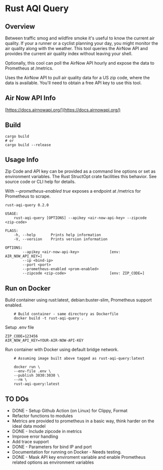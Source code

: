 # Rust AQI Query

## Overview
Between traffic smog and wildfire smoke it's useful to know the current air quality.  If your a runner or a cyclist planning your day, you might monitor the air quality along with the weather.  This tool queries the AirNow API and provides the current air quality index without leaving your shell.  

Optionally, this cool can poll the AirNow API hourly and expose the data to Prometheus at /metrics.

Uses the AirNow API to pull air quality data for a US zip code, where the data is available.  You'll need to obtain a free API key to use this tool.    

## Air Now API Info
[https://docs.airnowapi.org/](https://docs.airnowapi.org/)

## Build

```
cargo build
# or
cargo build --release
```

## Usage Info

Zip Code and API key can be provided as a command line options or set as environment variables.  The Rust StructOpt crate facilities this behavior.  See source code or CLI help for details.

With *--prometheus-enabled true* exposes a endpoint at /metrics for Prometheus to scrape.

```
rust-aqi-query 0.2.0

USAGE:
    rust-aqi-query [OPTIONS] --apikey <air-now-api-key> --zipcode <zip-code>

FLAGS:
    -h, --help       Prints help information
    -V, --version    Prints version information

OPTIONS:
        --apikey <air-now-api-key>              [env: AIR_NOW_API_KEY=]
        --ip <bind-ip>
        --port <port>
        --prometheus-enabled <prom-enabled>
        --zipcode <zip-code>                    [env: ZIP_CODE=]
```

## Run on Docker

Build container using rust:latest, debian:buster-slim, Prometheus support enabled.
```
    # Build container - same directory as Dockerfile
    docker build -t rust-aqi-query .
```

Setup .env file

```
ZIP_CODE=123456
AIR_NOW_API_KEY=YOUR-AIR-NOW-API-KEY

```

Run container with Docker using default bridge network.  

```
    # Assuming image built above tagged as rust-aqi-query:latest

    docker run \
    --env-file .env \
    --publish 3030:3030 \
    --rm \
    rust-aqi-query:latest

```

## TO DOs
* DONE - Setup Github Action (on Linux) for Clippy, Format
* Refactor functions to modules
* Metrics are provided to prometheus in a basic way, think harder on the ideal data model
* DONE - Include zipcode in metrics
* Improve error handling
* Add trace support
* DONE - Parameters for bind IP and port
* Documentation for running on Docker - Needs testing.
* DONE - Mask API key enviroment variable and enable Prometheus related options as environment variables

